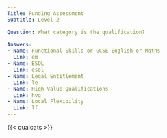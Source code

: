 ```yaml
---
Title: Funding Assessment
Subtitle: Level 2

Question: What category is the qualification?

Answers:
- Name: Functional Skills or GCSE English or Maths
  Link: em
- Name: ESOL
  Link: esol
- Name: Legal Entitlement
  Link: le
- Name: High Value Qualifications
  Link: hvq
- Name: Local Flexibility
  Link: lf
---
```


{{< qualcats >}}
